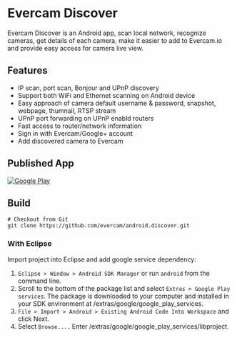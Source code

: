 # Evercam Discover

Evercam Discover is an Android app, scan local network, recognize cameras, get details of each camera, make it easier to add to Evercam.io and provide easy access for camera live view.

## Features

* IP scan, port scan, Bonjour and UPnP discovery
* Support both WiFi and Ethernet scanning on Android device
* Easy approach of camera default username & password, snapshot, webpage, thumnail, RTSP stream
* UPnP port forwarding on UPnP enabld routers
* Fast access to router/network information
* Sign in with Evercam/Google+ account
* Add discovered camera to Evercam

## Published App
[![Google Play](http://developer.android.com/images/brand/en_generic_rgb_wo_45.png)](https://play.google.com/store/apps/details?id=io.evercam.connect&hl=en)

## Build

    # Checkout from Git
    git clone https://github.com/evercam/android.discover.git

### With Eclipse

Import project into Eclipse and add google service dependency:

1. `Eclipse > Window > Android SDK Manager` or run `android` from the command line. 
2. Scroll to the bottom of the package list and select `Extras > Google Play services`. The package is downloaded to your computer and installed in your SDK environment at <android-sdk-folder>/extras/google/google_play_services.
3. `File > Import > Android > Existing Android Code Into Workspace` and click Next. 
4. Select `Browse....` Enter <android-sdk-folder>/extras/google/google_play_services/libproject.


